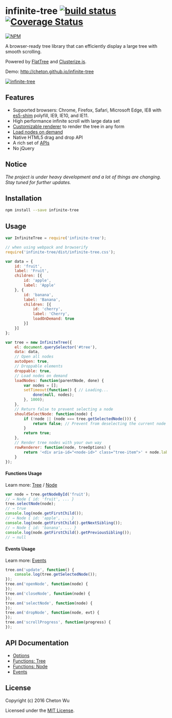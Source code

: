 # infinite-tree [![build status](https://travis-ci.org/cheton/infinite-tree.svg?branch=master)](https://travis-ci.org/cheton/infinite-tree) [![Coverage Status](https://coveralls.io/repos/cheton/infinite-tree/badge.svg)](https://coveralls.io/r/cheton/infinite-tree)
[![NPM](https://nodei.co/npm/infinite-tree.png?downloads=true&stars=true)](https://nodei.co/npm/infinite-tree/)

A browser-ready tree library that can efficiently display a large tree with smooth scrolling.

Powered by [FlatTree](https://github.com/cheton/flattree) and [Clusterize.js](https://github.com/NeXTs/Clusterize.js).

Demo: http://cheton.github.io/infinite-tree

[![infinite-tree](https://raw.githubusercontent.com/cheton/infinite-tree/master/media/infinite-tree.gif)](http://cheton.github.io/infinite-tree)

## Features
* Supported browsers: Chrome, Firefox, Safari, Microsoft Edge, IE8 with  [es5-shim](https://github.com/es-shims/es5-shim#example-of-applying-es-compatability-shims-in-a-browser-project) polyfill, IE9, IE10, and IE11. 
* High performance infinite scroll with large data set
* [Customizable renderer](https://github.com/cheton/infinite-tree/wiki/Options#rowrenderer) to render the tree in any form
* [Load nodes on demand](https://github.com/cheton/infinite-tree/wiki/Options#loadnodes)
* Native HTML5 drag and drop API
* A rich set of [APIs](https://github.com/cheton/infinite-tree#api-documentation)
* No jQuery

## Notice
<i>The project is under heavy development and a lot of things are changing. Stay tuned for further updates.</i>

## Installation
```bash
npm install --save infinite-tree
```

## Usage
```js
var InfiniteTree = require('infinite-tree');

// when using webpack and browserify
require('infinite-tree/dist/infinite-tree.css');

var data = {
    id: 'fruit',
    label: 'Fruit',
    children: [{
        id: 'apple',
        label: 'Apple'
    }, {
        id: 'banana',
        label: 'Banana',
        children: [{
            id: 'cherry',
            label: 'Cherry',
            loadOnDemand: true
        }]
    }]
};

var tree = new InfiniteTree({
    el: document.querySelector('#tree'),
    data: data,
    // Open all nodes
    autoOpen: true,
    // Droppable elements
    droppable: true,
    // Load nodes on demand
    loadNodes: function(parentNode, done) {
        var nodes = [];
        setTimeout(function() { // Loading...
            done(null, nodes);
        }, 1000);
    },
    // Return false to prevent selecting a node
    shouldSelectNode: function(node) {
        if (!node || (node === tree.getSelectedNode())) {
            return false; // Prevent from deselecting the current node
        }
        return true;
    },
    // Render tree nodes with your own way
    rowRenderer: function(node, treeOptions) {
        return '<div aria-id="<node-id>" class="tree-item">' + node.label + '</div>';
    }
});
```

#### Functions Usage
Learn more: [Tree](https://github.com/cheton/infinite-tree/wiki/Functions:-Tree) /  [Node](https://github.com/cheton/infinite-tree/wiki/Functions:-Node)
```js
var node = tree.getNodeById('fruit');
// → Node { id: 'fruit', ... }
tree.selectNode(node);
// → true
console.log(node.getFirstChild());
// → Node { id: 'apple', ... }
console.log(node.getFirstChild().getNextSibling());
// → Node { id: 'banana', ... }
console.log(node.getFirstChild().getPreviousSibling());
// → null
```

#### Events Usage
Learn more: [Events](https://github.com/cheton/infinite-tree/wiki/Events)
```js
tree.on('update', function() {
    console.log(tree.getSelectedNode());
});
tree.on('openNode', function(node) {
});
tree.on('closeNode', function(node) {
});
tree.on('selectNode', function(node) {
});
tree.on('dropNode', function(node, evt) {
});
tree.on('scrollProgress', function(progress) {
});
```

## API Documentation
* [Options](https://github.com/cheton/infinite-tree/wiki/Options)
* [Functions: Tree](https://github.com/cheton/infinite-tree/wiki/Functions:-Tree)
* [Functions: Node](https://github.com/cheton/infinite-tree/wiki/Functions:-Node)
* [Events](https://github.com/cheton/infinite-tree/wiki/Events)

## License

Copyright (c) 2016 Cheton Wu

Licensed under the [MIT License](LICENSE).
